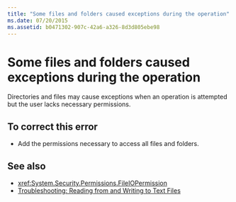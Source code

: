 ```yaml
---
title: "Some files and folders caused exceptions during the operation"
ms.date: 07/20/2015
ms.assetid: b0471302-907c-42a6-a326-8d3d805ebe98
---
```

# Some files and folders caused exceptions during the operation

Directories and files may cause exceptions when an operation is attempted but the user lacks necessary permissions.  
  
## To correct this error  
  
- Add the permissions necessary to access all files and folders.  
  
## See also

- <xref:System.Security.Permissions.FileIOPermission>
- [Troubleshooting: Reading from and Writing to Text Files](../developing-apps/programming/drives-directories-files/troubleshooting-reading-from-and-writing-to-text-files.md)
